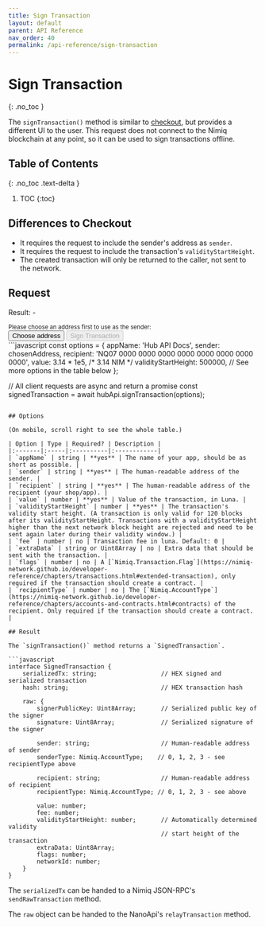 ```yaml
---
title: Sign Transaction
layout: default
parent: API Reference
nav_order: 40
permalink: /api-reference/sign-transaction
---
```


# Sign Transaction
{: .no_toc }

The `signTransaction()` method is similar to [checkout](/hub/checkout), but provides a different
UI to the user. This request does not connect to the Nimiq blockchain at any point, so it can
be used to sign transactions offline.

## Table of Contents
{: .no_toc .text-delta }

1. TOC
{:toc}

## Differences to Checkout

- It requires the request to include the sender's address as `sender`.
- It requires the request to include the transaction's `validityStartHeight`.
- The created transaction will only be returned to the caller, not sent to the network.

## Request

<div class="code-example">
  <p>Result: <span id="output">-</span></p>
  <small>Please choose an address first to use as the sender:</small><br>
  <button id="choose-address-btn" class="btn mb-1">Choose address</button>
  <button id="sign-transaction-btn" class="btn btn-primary mb-1" disabled>Sign Transaction</button>

  <script
    src="https://cdn.jsdelivr.net/npm/@nimiq/hub-api@v1.2.3/dist/standalone/HubApi.standalone.umd.js"
    integrity="sha256-5X6zryCUAPOnfjLU8tEtJrLdcslA2UI27RsUWnLAxHs=" crossorigin="anonymous"></script>
  <script>
    const hubApi = new HubApi('https://hub.nimiq-testnet.com');

    let chosenAddress = '';

    document.getElementById('choose-address-btn').addEventListener('click', async function(event) {
      const output = document.getElementById('output');

      try {
        const result = await hubApi.chooseAddress({
          appName: 'Hub API Docs',
        });
        output.textContent = result.address + ' (' + result.label + ')';
        chosenAddress = result.address;
        document.getElementById('sign-transaction-btn').disabled = false;
      } catch (error) {
        output.textContent = error.message;
      }
    });

    document.getElementById('sign-transaction-btn').addEventListener('click', async function(event) {
      const output = document.getElementById('output');

      try {
        const result = await hubApi.signTransaction({
          appName: 'Hub API Docs',
          sender: chosenAddress,
          recipient: 'NQ07 0000 0000 0000 0000 0000 0000 0000 0000',
          value: 3.14 * 1e5, /* 3.14 NIM */
          validityStartHeight: 500000,
        });
        output.textContent = 'Transaction signed!';
      } catch (error) {
        output.textContent = error.message;
      }
    });
  </script>
</div>
```javascript
const options = {
  appName: 'Hub API Docs',
  sender: chosenAddress,
  recipient: 'NQ07 0000 0000 0000 0000 0000 0000 0000 0000',
  value: 3.14 * 1e5, /* 3.14 NIM */
  validityStartHeight: 500000,
  // See more options in the table below
};

// All client requests are async and return a promise
const signedTransaction = await hubApi.signTransaction(options);
```

## Options

(On mobile, scroll right to see the whole table.)

| Option | Type | Required? | Description |
|:-------|:-----|:----------|:------------|
| `appName` | string | **yes** | The name of your app, should be as short as possible. |
| `sender` | string | **yes** | The human-readable address of the sender. |
| `recipient` | string | **yes** | The human-readable address of the recipient (your shop/app). |
| `value` | number | **yes** | Value of the transaction, in Luna. |
| `validityStartHeight` | number | **yes** | The transaction's validity start height. (A transaction is only valid for 120 blocks after its validityStartHeight. Transactions with a validityStartHeight higher than the next network block height are rejected and need to be sent again later during their validity window.) |
| `fee` | number | no | Transaction fee in luna. Default: 0 |
| `extraData` | string or Uint8Array | no | Extra data that should be sent with the transaction. |
| `flags` | number | no | A [`Nimiq.Transaction.Flag`](https://nimiq-network.github.io/developer-reference/chapters/transactions.html#extended-transaction), only required if the transaction should create a contract. |
| `recipientType` | number | no | The [`Nimiq.AccountType`](https://nimiq-network.github.io/developer-reference/chapters/accounts-and-contracts.html#contracts) of the recipient. Only required if the transaction should create a contract. |

## Result

The `signTransaction()` method returns a `SignedTransaction`.

```javascript
interface SignedTransaction {
    serializedTx: string;                  // HEX signed and serialized transaction
    hash: string;                          // HEX transaction hash

    raw: {
        signerPublicKey: Uint8Array;       // Serialized public key of the signer
        signature: Uint8Array;             // Serialized signature of the signer

        sender: string;                    // Human-readable address of sender
        senderType: Nimiq.AccountType;    // 0, 1, 2, 3 - see recipientType above

        recipient: string;                 // Human-readable address of recipient
        recipientType: Nimiq.AccountType; // 0, 1, 2, 3 - see above

        value: number;
        fee: number;
        validityStartHeight: number;       // Automatically determined validity
                                           // start height of the transaction
        extraData: Uint8Array;
        flags: number;
        networkId: number;
    }
}
```

The `serializedTx` can be handed to a Nimiq JSON-RPC's `sendRawTransaction` method.

The `raw` object can be handed to the NanoApi's `relayTransaction` method.

